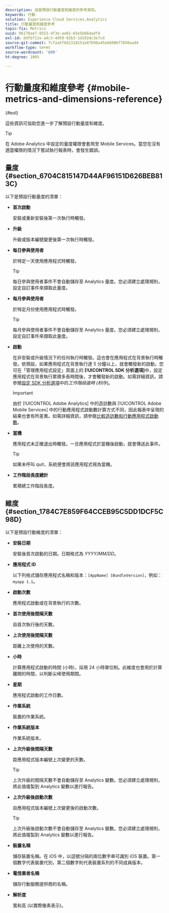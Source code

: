 ```yaml
---
description: 這是預設行動量度和維度的參考資訊。
keywords: 行動
solution: Experience Cloud Services,Analytics
title: 行動量度和維度參考
topic-fix: Metrics
uuid: 96170ae7-8553-4f3e-ae01-65e5b664adf4
exl-id: ddfbf11e-a4c3-4d59-92b3-1d192dc3e7cd
source-git-commit: 7cfaa5f6d1318151e87698a45eb6006f7850aad4
workflow-type: tm+mt
source-wordcount: '609'
ht-degree: 100%

---
```


# 行動量度和維度參考 {#mobile-metrics-and-dimensions-reference}

{#eol}

這些資訊可協助您進一步了解預設行動量度和維度。

>[!TIP]
>
>在 Adobe Analytics 中設定的量度權限會套用至 Mobile Services。當您在沒有適當權限的情況下嘗試執行報表時，會發生錯誤。

## 量度 {#section_6704C815147D44AF96151D626BEB813C}

以下是預設行動量度的清單：

* **首次啟動**

   安裝或重新安裝後第一次執行時觸發。

* **升級**

   升級或版本編號變更後第一次執行時觸發。

* **每日參與使用者**

   於特定一天使用應用程式時觸發。

   >[!TIP]
   >
   >每日參與使用者事件不會自動儲存至 Analytics 量度。您必須建立處理規則，設定自訂事件來擷取此量度。

* **每月參與使用者**

   於特定月份使用應用程式時觸發。

   >[!TIP]
   >每月參與使用者事件不會自動儲存至 Analytics 量度。您必須建立處理規則，設定自訂事件來擷取此量度。

* **啟動**

   在非安裝或升級情況下的任何執行時觸發。這也會在應用程式在背景執行時觸發。依預設，如果應用程式在背景執行達 5 分鐘以上，就會觸發新的啟動。您可在「管理應用程式設定」頁面上的 **[!UICONTROL SDK 分析選項]**&#x200B;中，設定應用程式在背景執行累積多長時間後，才會觸發新的啟動。如需詳細資訊，請參閱[設定 SDK 分析選項](/help/using/c-manage-app-settings/c-mob-confg-app/t-config-analytics/t-config-analytics.md)中的&#x200B;*工作階段逾時 (秒)*&#x200B;列。

   >[!IMPORTANT]
   >由於 [!UICONTROL Adobe Analytics] 中的造訪數與 [!UICONTROL Adobe Mobile Services] 中的行動應用程式啟動數計算方式不同，因此報表中呈現的結果也會有所差異。如需詳細資訊，請參閱[比較造訪數和行動應用程式啟動數](https://helpx.adobe.com/tw/analytics/kb/compare-visits-and-mobile-app-launches.html)。

* **當機**

   應用程式未正確退出時觸發。一旦應用程式於當機後啟動，就會傳送此事件。

   >[!TIP]
   >如果未呼叫 quit，系統便會將該應用程式視為當機。

* **工作階段長度總計**

   累積總工作階段長度。

## 維度 {#section_1784C7E859F64CCEB95C5DD1DCF5C98D}

以下是預設行動維度的清單：

* **安裝日期**

   安裝後首次啟動的日期。日期格式為 *YYYY/MM/DD*。

* **應用程式 ID**

   以下列格式儲存應用程式名稱和版本：`[AppName] [BundleVersion]`，例如：`myapp 1.1`。

* **啟動次數**

   應用程式啟動或在背景執行的次數。

* **首次使用後間隔天數**

   自首次執行後的天數。

* **上次使用後間隔天數**

   距離上次使用的天數。

* **小時**

   計算應用程式啟動的時間 (小時)，採用 24 小時單位制。此維度也會用於計算離開的時間，以判斷尖峰使用期間。

* **星期**

   應用程式啟動的工作日數。

* **作業系統**

   裝置的作業系統。

* **作業系統版本**

   作業系統版本。

* **上次升級後間隔天數**

   距應用程式版本編號上次變更的天數。

   >[!TIP]
   >
   >上次升級的間隔天數不會自動儲存至 Analytics 變數。您必須建立處理規則，將此值複製到 Analytics 變數以進行報告。

* **上次升級後啟動次數**

   自應用程式版本編號上次變更後的啟動次數。

   >[!TIP]
   >
   >上次升級後啟動次數不會自動儲存至 Analytics 變數。您必須建立處理規則，將此值複製到 Analytics 變數以進行報告。

* **裝置名稱**

   儲存裝置名稱。在 iOS 中，以逗號分隔的兩位數字串可識別 iOS 裝置。第一個數字代表裝置代別，第二個數字則代表裝置系列的不同成員版本。

* **電信業者名稱**

   儲存行動服務提供商的名稱。

* **解析度**

   寬和高 (以實際像素表示)。
